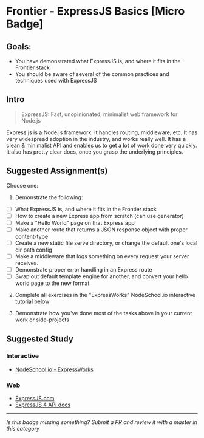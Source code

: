 Frontier - ExpressJS Basics [Micro Badge]
==============================================


Goals:
------

- You have demonstrated what ExpressJS is, and where it fits in the Frontier stack
- You should be aware of several of the common practices and techniques used with ExpressJS

Intro
-----

> ExpressJS: Fast, unopinionated, minimalist web framework for Node.js

Express.js is a Node.js framework. It handles routing, middleware, etc. It has very widespread adoption in the industry, and works really well. It has a clean & minimalist API and enables us to get a lot of work done very quickly. It also has pretty clear docs, once you grasp the underlying principles.



Suggested Assignment(s)
-----------------------

Choose one:

1) Demonstrate the following:
- [ ] What ExpressJS is, and where it fits in the Frontier stack
- [ ] How to create a new Express app from scratch (can use generator)
- [ ] Make a "Hello World" page on that Express app
- [ ] Make another route that returns a JSON response object with proper content-type
- [ ] Create a new static file serve directory, or change the default one's local dir path config
- [ ] Make a middleware that logs something on every request your server receives.
- [ ] Demonstrate proper error handling in an Express route
- [ ] Swap out default template engine for another, and convert your hello world page to the new format

2) Complete all exercises in the "ExpressWorks" NodeSchool.io interactive tutorial below

3) Demonstrate how you've done most of the tasks above in your current work or side-projects


Suggested Study
---------------

### Interactive

- [NodeSchool.io - ExpressWorks](https://github.com/azat-co/expressworks)


### Web

- [ExpressJS.com](http://expressjs.com/)
- [ExpressJS 4 API docs](http://expressjs.com/en/4x/api.html)



-----

*Is this badge missing something? Submit a PR and review it with a master in this category*
